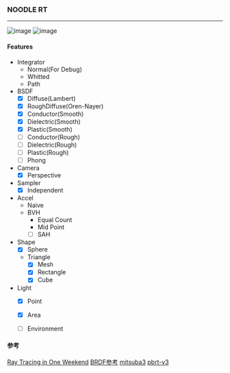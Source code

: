 ### NOODLE RT

---

![image](https://github.com/talentstream/NoodleRT/assets/72556475/edd9ce22-605f-4c55-878c-c624f06776aa)
![image](https://github.com/talentstream/NoodleRT/assets/72556475/f3a31647-6fd6-4489-85c5-d67d6d4eb8b0)

#### Features
- Integrator
  - Normal(For Debug)
  - Whitted
  - Path
- BSDF
  - [x] Diffuse(Lambert)
  - [x] RoughDiffuse(Oren-Nayer)
  - [x] Conductor(Smooth)
  - [x] Dielectric(Smooth)
  - [x] Plastic(Smooth)
  - [ ] Conductor(Rough)
  - [ ] Dielectric(Rough)
  - [ ] Plastic(Rough)
  - [ ] Phong 
- Camera
  - [x] Perspective
- Sampler
  - [x] Independent
- Accel
  - Naive
  - BVH
      - Equal Count
      - Mid Point
      - [ ] SAH
- Shape
  - [x] Sphere
  - Triangle
      - [x] Mesh
      - [x] Rectangle
      - [x] Cube
- Light
  - [x] Point
  - [x] Area
  - [ ] Environment
 

#### 参考

[Ray Tracing in One Weekend](https://raytracing.github.io/)
[BRDF参考](https://digibug.ugr.es/bitstream/handle/10481/19751/rmontes_LSI-2012-001TR.pdf)
[mitsuba3](https://mitsuba.readthedocs.io/en/latest/)
[pbrt-v3](https://pbr-book.org/3ed-2018/contents)
